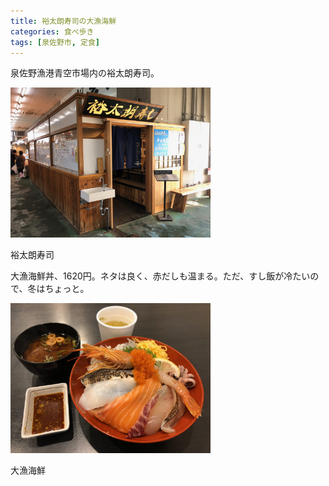 ```yaml
---
title: 裕太朗寿司の大漁海鮮
categories: 食べ歩き
tags: [泉佐野市, 定食]
---
```

泉佐野漁港青空市場内の裕太朗寿司。

<div class="post-img">
<a href="/assets/images/20181215a/IMG_1744.jpeg">
<img src="/assets/images/20181215a/IMG_1744.jpeg" width="320px">
</a>
<p>裕太朗寿司</p>
</div>

大漁海鮮丼、1620円。ネタは良く、赤だしも温まる。ただ、すし飯が冷たいので、冬はちょっと。

<div class="post-img">
<a href="/assets/images/20181215a/IMG_1743.jpeg">
<img src="/assets/images/20181215a/IMG_1743.jpeg" width="320px">
</a>
<p>大漁海鮮</p>
</div>
